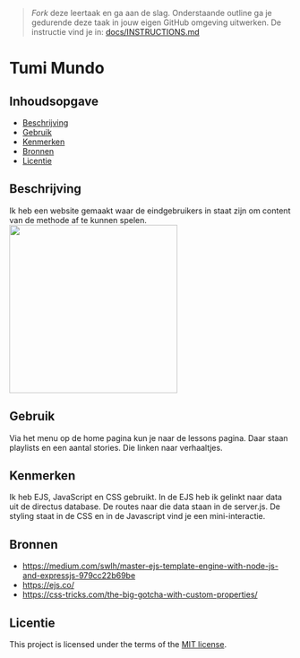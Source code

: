 > _Fork_ deze leertaak en ga aan de slag. Onderstaande outline ga je gedurende deze taak in jouw eigen GitHub omgeving uitwerken. De instructie vind je in: [docs/INSTRUCTIONS.md](docs/INSTRUCTIONS.md)

# Tumi Mundo

## Inhoudsopgave

  * [Beschrijving](#beschrijving)
  * [Gebruik](#gebruik)
  * [Kenmerken](#kenmerken)
  * [Bronnen](#bronnen)
  * [Licentie](#licentie)

## Beschrijving
Ik heb een website gemaakt waar de eindgebruikers in staat zijn om content van de methode af te kunnen spelen. 
<img src="https://github.com/Hadil24A/server-side-rendering-server-side-website/assets/144008714/a5118140-5b2c-4316-9fdd-14dfa9658448" width="300px">
<!-- Voeg een link toe naar Github Pages 🌐-->

## Gebruik
Via het menu op de home pagina kun je naar de lessons pagina. Daar staan playlists en een aantal stories. Die linken naar verhaaltjes.

## Kenmerken
Ik heb EJS, JavaScript en CSS gebruikt. In de EJS heb ik gelinkt naar data uit de directus database. De routes naar die data staan in de server.js. De styling staat in de CSS en in de Javascript vind je een mini-interactie.

## Bronnen
* https://medium.com/swlh/master-ejs-template-engine-with-node-js-and-expressjs-979cc22b69be
* https://ejs.co/
* https://css-tricks.com/the-big-gotcha-with-custom-properties/
  
## Licentie

This project is licensed under the terms of the [MIT license](./LICENSE).
